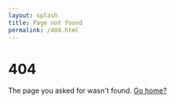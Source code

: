 ```yaml
---
layout: splash
title: Page not found
permalink: /404.html
---
```


<div class="container">
  <div class="row">
    <div class="col-md-12">
      <h1>404</h1>
      <p>The page you asked for wasn't found. <a href="/">Go home?</a></p>
    </div>
  </div>
</div>
